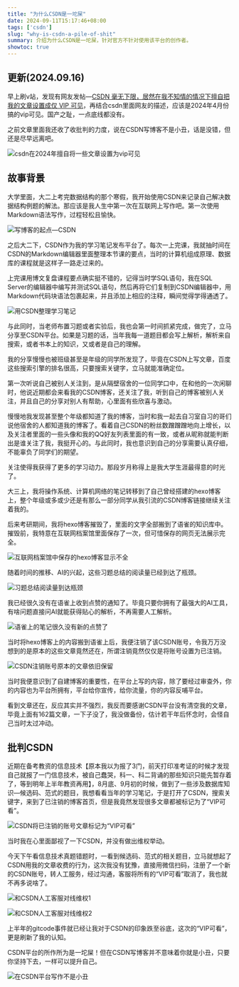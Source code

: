 ```yaml
---
title: "为什么CSDN是一坨屎"
date: 2024-09-11T15:17:46+08:00
tags: ['csdn']
slug: "why-is-csdn-a-pile-of-shit"
summary: 介绍为什么CSDN是一坨屎，针对官方不针对使用该平台的创作者。
showtoc: true
---
```


## 更新(2024.09.16)

早上刷v站，发现有网友发帖—[CSDN 毫无下限，居然在我不知情的情况下擅自把我的文章设置成仅 VIP 可见](https://www.v2ex.com/t/1073201)，再结合csdn里面网友的描述，应该是2024年4月份搞的vip可见。国产之耻，一点底线都没有。

之前文章里面我还收了收批判的力度，说在CSDN写博客不是小丑，话是没错，但还是尽早远离吧。

![csdn在2024年擅自将一些文章设置为vip可见](https://cdn.sa.net/2024/09/16/pyleqgPJkbDMKVZ.webp)

## 故事背景

大学里面，大二上考完数据结构的那个寒假，我开始使用CSDN来记录自己解决数据结构例题的解法。那应该是我人生中第一次在互联网上写作吧。第一次使用Markdown语法写作，过程轻松且愉快。

![写博客的起点—CSDN](https://cdn.sa.net/2024/09/11/bqlJ6AF4YjvoynR.webp)

之后大二下，CSDN作为我的学习笔记发布平台了。每次一上完课，我就抽时间在CSDN的Markdown编辑器里面整理本节课的要点，当时的计算机组成原理、数据库的课程就是这样子一路走过来的。

上完课用博文复盘课程要点确实挺不错的，记得当时学SQL语句，我在SQL Server的编辑器中编写并测试SQL语句，然后再将它们复制到CSDN编辑器中，用Markdown代码块语法包裹起来，并且添加上相应的注释，瞬间觉得学得通透了。

![用CSDN整理学习笔记](https://cdn.sa.net/2024/09/11/6uG7B1yYKa4fTtH.webp)

与此同时，当老师布置习题或者实验后，我也会第一时间抓紧完成，做完了，立马分享至CSDN平台。如果是习题的话，当年我每一道题目都会写上解析，解析来自搜索，或者书本上的知识，又或者是自己的理解。

我的分享慢慢也被班级甚至是年级的同学所发现了，毕竟在CSDN上写文章，百度这些搜索引擎的排名很高，只要搜索关键字，立马就能准确定位。

第一次听说自己被别人关注到，是从隔壁宿舍的一位同学口中，在和他的一次闲聊时，他说近期都会来看我的CSDN博客，还关注了我，听到自己的博客被别人关注，并且自己的分享对别人有帮助，心里面有些欣喜与激动。

慢慢地我发现甚至整个年级都知道了我的博客，当时和我一起去自习室自习的哥们说他宿舍的人都知道我的博客了。看着自己CSDN的粉丝数蹭蹭蹭地向上增长，以及关注者里面的一些头像和我的QQ好友列表里面的有一致，或者从昵称就能判断出是谁关注了我，我挺开心的。与此同时，我也意识到自己的分享需要认真仔细，不能辜负了同学们的期望。

关注使得我获得了更多的学习动力。那段岁月称得上是我大学生涯最得意的时光了。

大三上，我将操作系统、计算机网络的笔记转移到了自己曾经搭建的hexo博客上，整个年级或多或少还是有那么一部分同学从我引流的CSDN博客链接继续关注着我的。

后来考研期间，我将hexo博客摧毁了，里面的文字全部搬到了语雀的知识库中。摧毁前，我特意在互联网档案馆里面保存了一次，但可惜保存的网页无法展示完全。

![互联网档案馆中保存的hexo博客显示不全](https://cdn.sa.net/2024/09/11/xaQ9uMd25AfoJWP.webp)

随着时间的推移、AI的兴起，这些习题总结的阅读量已经到达了瓶颈。

![习题总结阅读量到达瓶颈](https://cdn.sa.net/2024/09/11/ruPsya1bYjLSQmc.webp)

我已经很久没有在语雀上收到点赞的通知了。毕竟只要你拥有了最强大的AI工具，有啥问题直接问AI就能获得贴心的解析，不再需要人工解析。

![语雀上的笔记很久没有新的点赞了](https://cdn.sa.net/2024/09/11/HxumkGdCSTpDFVR.webp)

当时将hexo博客上的内容搬到语雀上后，我便注销了该CSDN账号，令我万万没想到的是原本的这些文章竟然还在，所谓注销竟然仅仅是将账号设置为已注销。

![CSDN注销账号原本的文章依旧保留](https://cdn.sa.net/2024/09/11/AObxuiDIE4o93yJ.webp)

当时我便意识到了自建博客的重要性，在平台上写的内容，除了要经过审查外，你的内容也为平台所拥有，平台给你宣传，给你流量，你的内容反哺平台。

看到文章还在，反应其实并不强烈，我反而要感谢CSDN平台没有清空我的文章，毕竟上面有162篇文章，一下子没了，我没做备份，估计若干年后怀念时，会怪自己当时太过冲动。

## 批判CSDN

近期在备考教资的信息技术【原本我以为报了3门，前天打印准考证的时候才发现自己就报了一门信息技术，被自己蠢哭，科一、科二背诵的那些知识只能先暂存着了，等到明年上半年教资再用】，8月底、9月初的时候，做到了一些涉及数据库知识—候选码、范式的题目，我想看看当年的学习笔记，于是打开了CSDN，搜索关键字，来到了已注销的博客首页，但是我竟然发现很多文章都被标记为了“VIP可看”。

![CSDN将已注销的账号文章标记为“VIP可看”](https://cdn.sa.net/2024/09/11/PdD5Uf4tb3c1grw.webp)

当时我在心里面鄙视了一下CSDN，并没有做出维权举动。

今天下午看信息技术真题错题时，一看到候选码、范式的相关题目，立马就想起了CSDN用我的文章收费的行为，这次我没有犹豫，直接用微信扫码，注册了一个新的CSDN账号，转人工服务，经过沟通，客服将所有的“VIP可看”取消了，我也就不再多说啥了。

![和CSDN人工客服对线维权1](https://cdn.sa.net/2024/09/11/hFi6OxQAMSEtvLG.webp)

![和CSDN人工客服对线维权2](https://cdn.sa.net/2024/09/11/Og2JW7p3kUG1Q6t.webp)

上半年的gitcode事件就已经让我对于CSDN的印象跌至谷底，这次的“VIP可看”，更是刷新了我的认知。

CSDN平台的所作所为是一坨屎！但在CSDN写博客并不意味着你就是小丑，只要你坚持下去，一样可以提升自己。

![在CSDN平台写作不是小丑](https://cdn.sa.net/2024/09/11/kg5jGNDJAewuasL.webp)
